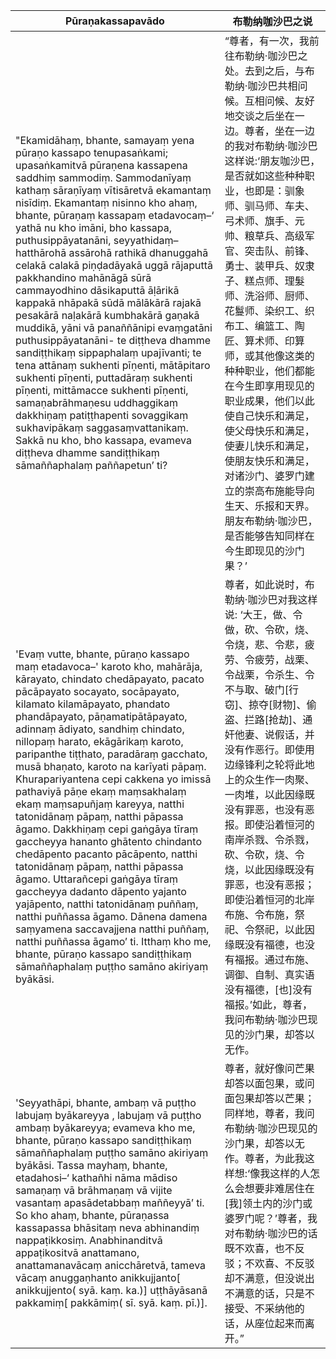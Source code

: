 Pūraṇakassapavādo|布勒纳咖沙巴之说
--------- | -------------
"Ekamidāhaṃ, bhante, samayaṃ yena pūraṇo kassapo tenupasaṅkami; upasaṅkamitvā pūraṇena kassapena saddhiṃ sammodiṃ. Sammodanīyaṃ kathaṃ sāraṇīyaṃ vītisāretvā ekamantaṃ nisīdiṃ. Ekamantaṃ nisinno kho ahaṃ, bhante, pūraṇaṃ kassapaṃ etadavocaṃ–‘ yathā nu kho imāni, bho kassapa, puthusippāyatanāni, seyyathidaṃ– hatthārohā assārohā rathikā dhanuggahā celakā calakā piṇḍadāyakā uggā rājaputtā pakkhandino mahānāgā sūrā cammayodhino dāsikaputtā āḷārikā kappakā nhāpakā sūdā mālākārā rajakā pesakārā naḷakārā kumbhakārā gaṇakā muddikā, yāni vā panaññānipi evaṃgatāni puthusippāyatanāni- te diṭṭheva dhamme sandiṭṭhikaṃ sippaphalaṃ upajīvanti; te tena attānaṃ sukhenti pīṇenti, mātāpitaro sukhenti pīṇenti, puttadāraṃ sukhenti pīṇenti, mittāmacce sukhenti pīṇenti, samaṇabrāhmaṇesu uddhaggikaṃ dakkhiṇaṃ patiṭṭhapenti sovaggikaṃ sukhavipākaṃ saggasaṃvattanikaṃ. Sakkā nu kho, bho kassapa, evameva diṭṭheva dhamme sandiṭṭhikaṃ sāmaññaphalaṃ paññapetun’ ti?|“尊者，有一次，我前往布勒纳·咖沙巴之处。去到之后，与布勒纳·咖沙巴共相问候。互相问候、友好地交谈之后坐在一边。尊者，坐在一边的我对布勒纳·咖沙巴这样说:‘朋友咖沙巴，是否就如这些种种职业，也即是：驯象师、驯马师、车夫、弓术师、旗手、元帅、粮草兵、高级军官、突击队、前锋、勇士、装甲兵、奴隶子、糕点师、理髮师、洗浴师、厨师、花鬘师、染织工、织布工、编篮工、陶匠、算术师、印算师，或其他像这类的种种职业，他们都能在今生即享用现见的职业成果，他们以此使自己快乐和满足，使父母快乐和满足，使妻儿快乐和满足，使朋友快乐和满足，对诸沙门、婆罗门建立的崇高布施能导向生天、乐报和天界。朋友布勒纳·咖沙巴，是否能够告知同样在今生即现见的沙门果？’
'Evaṃ vutte, bhante, pūraṇo kassapo maṃ etadavoca–' karoto kho, mahārāja, kārayato, chindato chedāpayato, pacato pācāpayato socayato, socāpayato, kilamato kilamāpayato, phandato phandāpayato, pāṇamatipātāpayato, adinnaṃ ādiyato, sandhiṃ chindato, nillopaṃ harato, ekāgārikaṃ karoto, paripanthe tiṭṭhato, paradāraṃ gacchato, musā bhaṇato, karoto na karīyati pāpaṃ. Khurapariyantena cepi cakkena yo imissā pathaviyā pāṇe ekaṃ maṃsakhalaṃ ekaṃ maṃsapuñjaṃ kareyya, natthi tatonidānaṃ pāpaṃ, natthi pāpassa āgamo. Dakkhiṇaṃ cepi gaṅgāya tīraṃ gaccheyya hananto ghātento chindanto chedāpento pacanto pācāpento, natthi tatonidānaṃ pāpaṃ, natthi pāpassa āgamo. Uttarañcepi gaṅgāya tīraṃ gaccheyya dadanto dāpento yajanto yajāpento, natthi tatonidānaṃ puññaṃ, natthi puññassa āgamo. Dānena damena saṃyamena saccavajjena natthi puññaṃ, natthi puññassa āgamo’ ti. Itthaṃ kho me, bhante, pūraṇo kassapo sandiṭṭhikaṃ sāmaññaphalaṃ puṭṭho samāno akiriyaṃ byākāsi.|尊者，如此说时，布勒纳·咖沙巴对我这样说: ‘大王，做、令做，砍、令砍，烧、令烧，悲、令悲，疲劳、令疲劳，战栗、令战栗，令杀生、令不与取、破门[行窃]、掠夺[财物]、偷盗、拦路[抢劫]、通奸他妻、说假话，并没有作恶行。即使用边缘锋利之轮将此地上的众生作一肉聚、一肉堆，以此因缘既没有罪恶，也没有恶报。即使沿着恒河的南岸杀戮、令杀戮，砍、令砍，烧、令烧，以此因缘既没有罪恶，也没有恶报；即使沿着恒河的北岸布施、令布施，祭祀、令祭祀，以此因缘既没有福德，也没有福报。通过布施、调御、自制、真实语没有福德，[也]没有福报。’如此，尊者，我问布勒纳·咖沙巴现见的沙门果，却答以无作。
'Seyyathāpi, bhante, ambaṃ vā puṭṭho labujaṃ byākareyya , labujaṃ vā puṭṭho ambaṃ byākareyya; evameva kho me, bhante, pūraṇo kassapo sandiṭṭhikaṃ sāmaññaphalaṃ puṭṭho samāno akiriyaṃ byākāsi. Tassa mayhaṃ, bhante, etadahosi–‘ kathañhi nāma mādiso samaṇaṃ vā brāhmaṇaṃ vā vijite vasantaṃ apasādetabbaṃ maññeyyā’ ti. So kho ahaṃ, bhante, pūraṇassa kassapassa bhāsitaṃ neva abhinandiṃ nappaṭikkosiṃ. Anabhinanditvā appaṭikositvā anattamano, anattamanavācaṃ anicchāretvā, tameva vācaṃ anuggaṇhanto anikkujjanto[ anikkujjento( syā. kaṃ. ka.)] uṭṭhāyāsanā pakkamiṃ[ pakkāmiṃ( sī. syā. kaṃ. pī.)].|尊者，就好像问芒果却答以面包果，或问面包果却答以芒果；同样地，尊者，我问布勒纳·咖沙巴现见的沙门果，却答以无作。尊者，为此我这样想:‘像我这样的人怎么会想要非难居住在[我]领土内的沙门或婆罗门呢？’尊者，我对布勒纳·咖沙巴的话既不欢喜，也不反驳；不欢喜、不反驳却不满意，但没说出不满意的话，只是不接受、不采纳他的话，从座位起来而离开。”